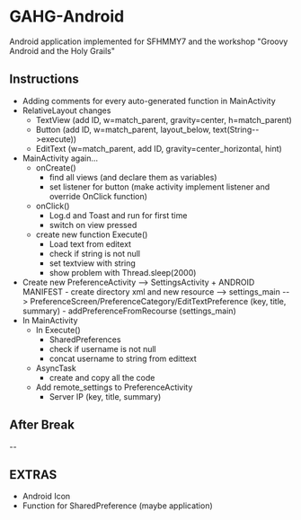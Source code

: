 GAHG-Android
============

Android application implemented for SFHMMY7 and the workshop "Groovy Android and the Holy Grails"

Instructions
------------

- Adding comments for every auto-generated function in MainActivity
- RelativeLayout changes
	* TextView (add ID, w=match_parent, gravity=center, h=match_parent)
	* Button (add ID, w=match_parent, layout_below, text(String-->execute))
	* EditText (w=match_parent, add ID, gravity=center_horizontal, hint)
- MainActivity again...
	* onCreate()
		- find all views (and declare them as variables)
		- set listener for button (make activity implement listener and override OnClick function)
	* onClick()
		- Log.d and Toast and run for first time
		- switch on view pressed
	* create new function Execute()
		- Load text from editext
		- check if string is not null
		- set textview with string
		- show problem with Thread.sleep(2000)
- Create new PreferenceActivity --> SettingsActivity + ANDROID MANIFEST
		- create directory xml and new resource --> settings_main --> PreferenceScreen/PreferenceCategory/EditTextPreference (key, title, summary)
		- addPreferenceFromRecourse (settings_main)
- In MainActivity 
	* In Execute()
		- SharedPreferences
		- check if username is not null
		- concat username to string from edittext
	* AsyncTask
		- create and copy all the code
	* Add remote_settings to PreferenceActivity
		- Server IP (key, title, summary)

After Break
--------------
-- 

EXTRAS
----------
- Android Icon
- Function for SharedPreference (maybe application)
